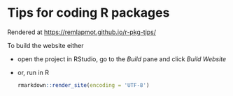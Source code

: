 # Tips for coding R packages

Rendered at https://remlapmot.github.io/r-pkg-tips/

To build the website either

- open the project in RStudio, go to the *Build* pane and click *Build Website*
- or, run in R

    ```r
    rmarkdown::render_site(encoding = 'UTF-8')
    ```
